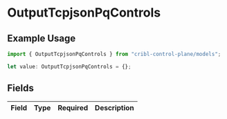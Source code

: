 # OutputTcpjsonPqControls

## Example Usage

```typescript
import { OutputTcpjsonPqControls } from "cribl-control-plane/models";

let value: OutputTcpjsonPqControls = {};
```

## Fields

| Field       | Type        | Required    | Description |
| ----------- | ----------- | ----------- | ----------- |